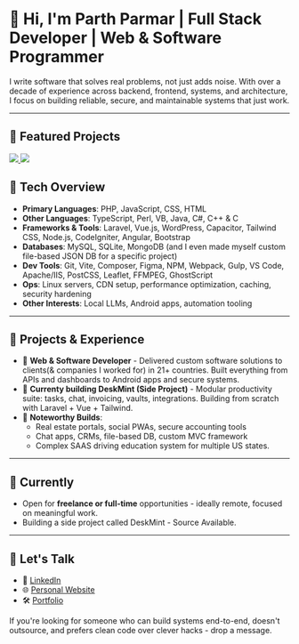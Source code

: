 # 👋 Hi, I'm Parth Parmar | Full Stack Developer | Web & Software Programmer

I write software that solves real problems, not just adds noise. With over a decade of experience across backend, frontend, systems, and architecture, I focus on building reliable, secure, and maintainable systems that just work.

---
## 🚀 Featured Projects

<a href="https://github.com/parthmp/deskmint-backend">
  <img src="https://github-readme-stats.vercel.app/api/pin/?username=parthmp&repo=deskmint-backend&theme=dark" />
</a>
<a href="https://github.com/parthmp/deskmint-frontend">
  <img src="https://github-readme-stats.vercel.app/api/pin/?username=parthmp&repo=deskmint-frontend&theme=dark" />
</a>

## 🧠 Tech Overview

- **Primary Languages**: PHP, JavaScript, CSS, HTML
- **Other Languages**: TypeScript, Perl, VB, Java, C#, C++ & C
- **Frameworks & Tools**: Laravel, Vue.js, WordPress, Capacitor, Tailwind CSS, Node.js, CodeIgniter, Angular, Bootstrap
- **Databases**: MySQL, SQLite, MongoDB (and I even made myself custom file-based JSON DB for a specific project)
- **Dev Tools**: Git, Vite, Composer, Figma, NPM, Webpack, Gulp, VS Code, Apache/IIS, PostCSS, Leaflet, FFMPEG, GhostScript
- **Ops**: Linux servers, CDN setup, performance optimization, caching, security hardening
- **Other Interests**: Local LLMs, Android apps, automation tooling

---

## 🔧 Projects & Experience

- 🧰 **Web & Software Developer** - Delivered custom software solutions to clients(& companies I worked for) in 21+ countries. Built everything from APIs and dashboards to Android apps and secure systems.
- 🧪 **Currenty building DeskMint (Side Project)** - Modular productivity suite: tasks, chat, invoicing, vaults, integrations. Building from scratch with Laravel + Vue + Tailwind.
- 🥽 **Noteworthy Builds**:
  - Real estate portals, social PWAs, secure accounting tools
  - Chat apps, CRMs, file-based DB, custom MVC framework
  - Complex SAAS driving education system for multiple US states.

---

## 💼 Currently

- Open for **freelance or full-time** opportunities - ideally remote, focused on meaningful work.
- Building a side project called DeskMint - Source Available.

---

## 🤝 Let's Talk

- 💼 [LinkedIn](https://www.linkedin.com/in/parthmp/)
- 🌐 [Personal Website](https://parthparmar.dev)
- 🛠️ [Portfolio](https://contra.com/parthparmaronline/work)

If you're looking for someone who can build systems end-to-end, doesn't outsource, and prefers clean code over clever hacks - drop a message.

